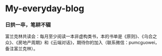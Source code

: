 # My-everyday-blog

### 日拱一卒，笔耕不辍

富兰克林共读会：每月至少阅读一本非虚构类书，本的书单是《原则》、《乌合之众》、《房地产周期》和《云端对话》，期待你的加入（联系微信：pumcguowei，备注富兰克林）。
